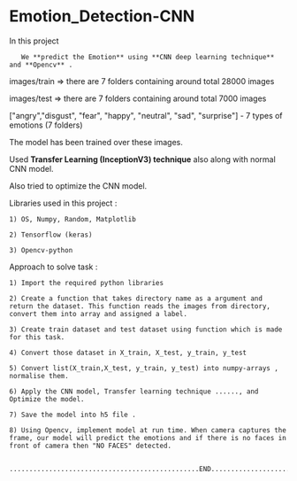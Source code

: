 # Emotion_Detection-CNN

In this project

       We **predict the Emotion** using **CNN deep learning technique** and **Opencv** .

images/train => there are 7 folders containing around total 28000 images

images/test => there are 7 folders containing around total 7000 images

["angry","disgust", "fear", "happy", "neutral", "sad", "surprise"] - 7 types of emotions (7 folders)

The model has been trained over these images.

Used **Transfer Learning (InceptionV3) technique** also along with normal CNN model.

Also tried to optimize the CNN model.

Libraries used in this project :

    1) OS, Numpy, Random, Matplotlib

    2) Tensorflow (keras)
    
    3) Opencv-python


Approach to solve task :

    1) Import the required python libraries
    
    2) Create a function that takes directory name as a argument and return the dataset. This function reads the images from directory, convert them into array and assigned a label.

    3) Create train dataset and test dataset using function which is made for this task.

    4) Convert those dataset in X_train, X_test, y_train, y_test

    5) Convert list(X_train,X_test, y_train, y_test) into numpy-arrays , normalise them.

    6) Apply the CNN model, Transfer learning technique ......, and Optimize the model.

    7) Save the model into h5 file .

    8) Using Opencv, implement model at run time. When camera captures the frame, our model will predict the emotions and if there is no faces in front of camera then "NO FACES" detected.
    
    
    ................................................END........................................................................
